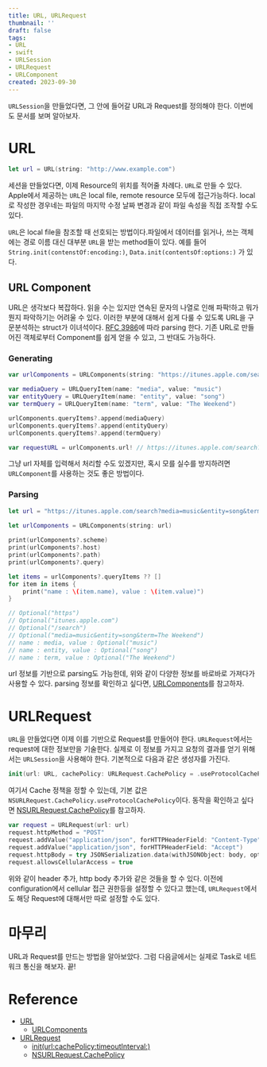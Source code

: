 ```yaml
---
title: URL, URLRequest
thumbnail: ''
draft: false
tags:
- URL
- swift
- URLSession
- URLRequest
- URLComponent
created: 2023-09-30
---
```


`URLSession`을 만들었다면, 그 안에 들어갈 URL과 Request를 정의해야 한다. 이번에도 문서를 보며 알아보자.

# URL

````swift
let url = URL(string: "http://www.example.com")
````

세션을 만들었다면, 이제 Resource의 위치를 적어줄 차례다. `URL`로 만들 수 있다. Apple에서 제공하는 `URL`은 local file, remote resource 모두에 접근가능하다. local로 작성한 경우네는 파일의 마지막 수정 날짜 변경과 같이 파일 속성을 직접 조작할 수도 있다.

`URL`은 local file을 참조할 때 선호되는 방법이다.파일에서 데이터를 읽거나, 쓰는 객체에는 경로 이름 대신 대부분 `URL`을 받는 method들이 있다. 예를 들어 `String.init(contenstOf:encoding:)`, `Data.init(contentsOf:options:)` 가 있다.

## URL Component

URL은 생각보다 복잡하다. 읽을 수는 있지만 연속된 문자의 나열로 인해 파팍!하고 뭐가 뭔지 파악하기는 어려울 수 있다. 이러한 부분에 대해서 쉽게 다룰 수 있도록 URL을 구문분석하는 struct가 이녀석이다. [RFC 3986](https://www.ietf.org/rfc/rfc3986.txt)에 따라 parsing 한다. 기존 URL로 만들어진 객체로부터 Component를 쉽게 얻을 수 있고, 그 반대도 가능하다.

### Generating

````swift
var urlComponents = URLComponents(string: "https://itunes.apple.com/search?")!

var mediaQuery = URLQueryItem(name: "media", value: "music")
var entityQuery = URLQueryItem(name: "entity", value: "song")
var termQuery = URLQueryItem(name: "term", value: "The Weekend")

urlComponents.queryItems?.append(mediaQuery)
urlComponents.queryItems?.append(entityQuery)
urlComponents.queryItems?.append(termQuery)

var requestURL = urlComponents.url! // https://itunes.apple.com/search?media=music&entity=song&term=The%20Weekend
````

그냥 url 자체를 입력해서 처리할 수도 있겠지만, 혹시 모를 실수를 방지하려면 `URLComponent`를 사용하는 것도 좋은 방법이다.

### Parsing

````swift
let url = "https://itunes.apple.com/search?media=music&entity=song&term=The%20Weekend"
        
let urlComponents = URLComponents(string: url)

print(urlComponents?.scheme)
print(urlComponents?.host)
print(urlComponents?.path)
print(urlComponents?.query)

let items = urlComponents?.queryItems ?? []
for item in items {
    print("name : \(item.name), value : \(item.value)")
}

// Optional("https")
// Optional("itunes.apple.com")
// Optional("/search")
// Optional("media=music&entity=song&term=The Weekend")
// name : media, value : Optional("music")
// name : entity, value : Optional("song")
// name : term, value : Optional("The Weekend")
````

url 정보를 기반으로 parsing도 가능한데, 위와 같이 다양한 정보를 바로바로 가져다가 사용할 수 있다. parsing 정보를 확인하고 싶다면, [URLComponents](https://developer.apple.com/documentation/foundation/urlcomponents)를 참고하자.

# URLRequest

`URL`을 만들었다면 이제 이를 기반으로 Request를 만들어야 한다. `URLRequest`에서는 request에 대한 정보만을 기술한다. 실제로 이 정보를 가지고 요청의 결과를 얻기 위해서는 `URLSession`을 사용해야 한다. 기본적으로 다음과 같은 생성자를 가진다.

````swift
init(url: URL, cachePolicy: URLRequest.CachePolicy = .useProtocolCachePolicy, timeoutInterval: TimeInterval = 60.0)
````

여기서 Cache 정책을 정할 수 있는데, 기본 값은 `NSURLRequest.CachePolicy.useProtocolCachePolicy`이다. 동작을 확인하고 싶다면 [NSURLRequest.CachePolicy](https://developer.apple.com/documentation/foundation/nsurlrequest/cachepolicy)를 참고하자.

````swift
var request = URLRequest(url: url)
request.httpMethod = "POST"
request.addValue("application/json", forHTTPHeaderField: "Content-Type")
request.addValue("application/json", forHTTPHeaderField: "Accept")
request.httpBody = try JSONSerialization.data(withJSONObject: body, options: JSONSerialization.WritingOptions.prettyPrinted)
request.allowsCellularAccess = true
````

위와 같이 header 추가, http body 추가와 같은 것들을 할 수 있다. 이전에 configuration에서 cellular 접근 권한등을 설정할 수 있다고 했는데, `URLRequest`에서도 해당 Request에 대해서만 따로 설정할 수도 있다.

# 마무리

URL과 Request를 만드는 방법을 알아보았다. 그럼 다음글에서는 실제로 Task로 네트워크 통신을 해보자. 끝!

# Reference

* [URL](https://developer.apple.com/documentation/foundation/url)
  * [URLComponents](https://developer.apple.com/documentation/foundation/urlcomponents)
* [URLRequest](https://developer.apple.com/documentation/foundation/urlrequest)
  * [init(url:cachePolicy:timeoutInterval:)](https://developer.apple.com/documentation/foundation/urlrequest/2011457-init)
  * [NSURLRequest.CachePolicy](https://developer.apple.com/documentation/foundation/nsurlrequest/cachepolicy)
